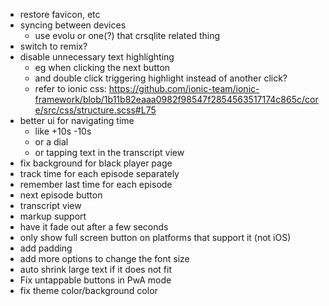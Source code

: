 - restore favicon, etc
- syncing between devices
  - use evolu or one(?) that crsqlite related thing
- switch to remix?
- disable unnecessary text highlighting
  - eg when clicking the next button
  - and double click triggering highlight instead of another click?
  - refer to ionic css: https://github.com/ionic-team/ionic-framework/blob/1b11b82eaaa0982f98547f2854563517174c865c/core/src/css/structure.scss#L75
- better ui for navigating time
  - like +10s -10s
  - or a dial
  - or tapping text in the transcript view
- fix background for black player page
- track time for each episode separately
- remember last time for each episode
- next episode button
- transcript view
- markup support
- have it fade out after a few seconds
- only show full screen button on platforms that support it (not iOS)
- add padding
- add more options to change the font size
- auto shrink large text if it does not fit
- Fix untappable buttons in PwA mode
- fix theme color/background color

